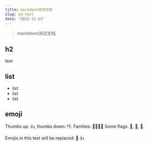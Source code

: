 ```yaml
---
title: markdwon测试文档
slug: md-test
date: "2022-11-13"
---
```


> markdwon测试文档

## h2

text

## list

- list
- list
- list

## emoji

Thumbs up: :+1:, thumbs down: :-1:.
Families: :family_man_man_boy_boy:
Some flags: :wales:, :scotland:, :england:.

Emojis in this text will be replaced: :dog: :+1:





